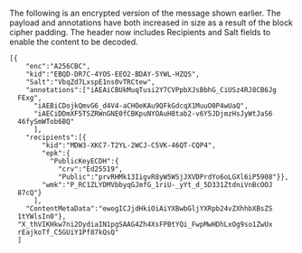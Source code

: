 
The following is an encrypted version of the message shown earlier. 
The payload and annotations have both increased in size as a result
of the block cipher padding. The header now
includes Recipients and Salt fields to enable the content to be decoded.

~~~~
[{
    "enc":"A256CBC",
    "kid":"EBQD-DR7C-4YOS-EEO2-BDAY-5YWL-HZQS",
    "Salt":"VbqZd7LxspE1ns0vTRCtew",
    "annotations":["iAEAiCBUkMuqTusi2Y7CVPpbXJsBbhG_CiUSz4RJ8CB6Jg
  FExg",
      "iAEBiCDojkQmvG6_d4V4-aCHOeKAu9QFkGdcqX1MuuO0P4wUaQ",
      "iAECiDDmXF5TSZRWnGNE0fCBKpuNYOAuH8tab2-v6Y5JDjmzHsJyWtJaS6
  46fySmWTob6BQ"
      ],
    "recipients":[{
        "kid":"MDW3-XKC7-T2YL-2WCJ-C5VK-46QT-CQP4",
        "epk":{
          "PublicKeyECDH":{
            "crv":"Ed25519",
            "Public":"prvRHMk13IigvR8yW5WSjJXVDPrdYo6oLGXl6iP5908"}},
        "wmk":"P_RC1ZLYDMVbbyqGJmfG_1riU-_yYt_d_5D331ZtdniVnBcOOJ
  87cQ"}
      ],
    "ContentMetaData":"ewogICJjdHkiOiAiYXBwbGljYXRpb24vZXhhbXBsZS
  1tYWlsIn0"},
  "X_thVIKHkw7ni2DydiaIN1pgSAAG4Zh4XsFPBtYQi_FwpMwHDhLxOg9so1ZwUx
  rEajkoTf_C5GUiY1Pf87kQsQ"
  ]
~~~~

